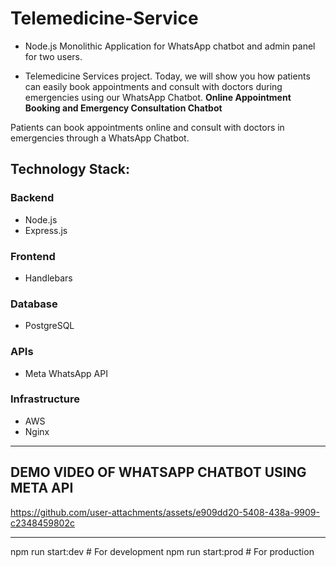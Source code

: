 
# Telemedicine-Service

- Node.js Monolithic Application for WhatsApp chatbot and admin panel for two users.

- Telemedicine Services project. Today, we will show you how patients can easily book appointments and consult with doctors during emergencies using our WhatsApp Chatbot.
**Online Appointment Booking and Emergency Consultation Chatbot**

Patients can book appointments online and consult with doctors in emergencies through a WhatsApp Chatbot.

## Technology Stack:

### Backend
- Node.js
- Express.js

### Frontend
- Handlebars

### Database
- PostgreSQL

### APIs
- Meta WhatsApp API

### Infrastructure
- AWS
- Nginx

---
## DEMO VIDEO OF WHATSAPP CHATBOT USING META API

https://github.com/user-attachments/assets/e909dd20-5408-438a-9909-c2348459802c

---


npm run start:dev   # For development
npm run start:prod  # For production
